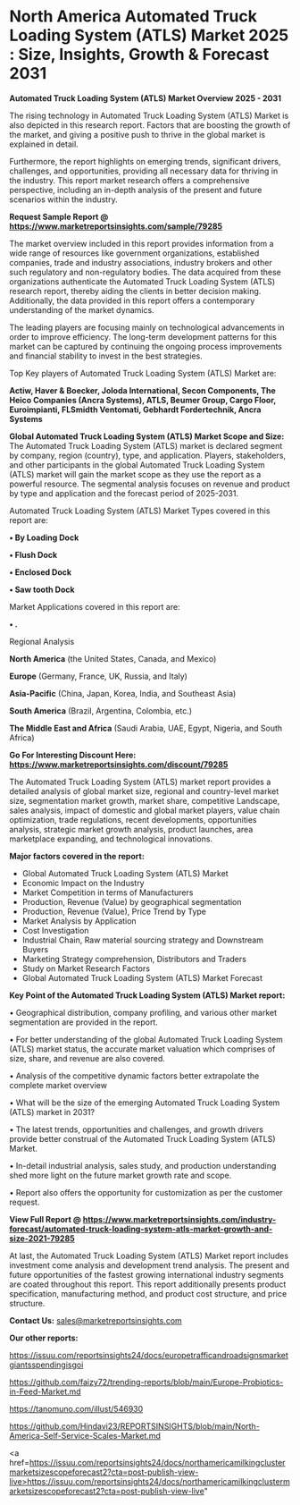 # North America Automated Truck Loading System (ATLS) Market 2025 : Size, Insights, Growth & Forecast 2031

<Strong> Automated Truck Loading System (ATLS) Market Overview 2025 - 2031</strong>

The rising technology in Automated Truck Loading System (ATLS) Market is also depicted in this research report. Factors that are boosting the growth of the market, and giving a positive push to thrive in the global market is explained in detail.

Furthermore, the report highlights on emerging trends, significant drivers, challenges, and opportunities, providing all necessary data for thriving in the industry. This report market research offers a comprehensive perspective, including an in-depth analysis of the present and future scenarios within the industry.

<strong>Request Sample Report @ <a href=https://www.marketreportsinsights.com/sample/79285>https://www.marketreportsinsights.com/sample/79285</a></strong>

The market overview included in this report provides information from a wide range of resources like government organizations, established companies, trade and industry associations, industry brokers and other such regulatory and non-regulatory bodies. The data acquired from these organizations authenticate the Automated Truck Loading System (ATLS) research report, thereby aiding the clients in better decision making. Additionally, the data provided in this report offers a contemporary understanding of the market dynamics.

The leading players are focusing mainly on technological advancements in order to improve efficiency. The long-term development patterns for this market can be captured by continuing the ongoing process improvements and financial stability to invest in the best strategies.

Top Key players of Automated Truck Loading System (ATLS) Market are:

<strong>Actiw, Haver & Boecker, Joloda International, Secon Components, The Heico Companies (Ancra Systems), ATLS, Beumer Group, Cargo Floor, Euroimpianti, FLSmidth Ventomati, Gebhardt Fordertechnik, Ancra Systems</strong>

<strong><b>Global Automated Truck Loading System (ATLS) Market Scope and Size:</b></strong>
The Automated Truck Loading System (ATLS) market is declared segment by company, region (country), type, and application. Players, stakeholders, and other participants in the global Automated Truck Loading System (ATLS) market will gain the market scope as they use the report as a powerful resource. The segmental analysis focuses on revenue and product by type and application and the forecast period of 2025-2031.

Automated Truck Loading System (ATLS) Market Types covered in this report are:

<strong>• By Loading Dock

• Flush Dock

• Enclosed Dock

• Saw tooth Dock</strong>

Market Applications covered in this report are:

<strong>• .</strong> 

Regional Analysis

<strong>North America</strong> (the United States, Canada, and Mexico)

<strong>Europe</strong> (Germany, France, UK, Russia, and Italy)

<strong>Asia-Pacific</strong> (China, Japan, Korea, India, and Southeast Asia)

<strong>South America</strong> (Brazil, Argentina, Colombia, etc.)

<strong>The Middle East and Africa</strong> (Saudi Arabia, UAE, Egypt, Nigeria, and South Africa)

<strong>Go For Interesting Discount Here: <a href=https://www.marketreportsinsights.com/discount/79285>https://www.marketreportsinsights.com/discount/79285</a></strong>

The Automated Truck Loading System (ATLS) market report provides a detailed analysis of global market size, regional and country-level market size, segmentation market growth, market share, competitive Landscape, sales analysis, impact of domestic and global market players, value chain optimization, trade regulations, recent developments, opportunities analysis, strategic market growth analysis, product launches, area marketplace expanding, and technological innovations.

<strong><b>Major factors covered in the report:</b></strong>
<ul>
  <li>Global Automated Truck Loading System (ATLS) Market </li>
  <li>Economic Impact on the Industry</li>
  <li>Market Competition in terms of Manufacturers</li>
  <li>Production, Revenue (Value) by geographical segmentation</li>
  <li>Production, Revenue (Value), Price Trend by Type</li>
  <li>Market Analysis by Application</li>
  <li>Cost Investigation</li>
  <li>Industrial Chain, Raw material sourcing strategy and Downstream Buyers</li>
  <li>Marketing Strategy comprehension, Distributors and Traders</li>
  <li>Study on Market Research Factors</li>
  <li>Global Automated Truck Loading System (ATLS) Market Forecast</li>
</ul>

<strong><b>Key Point of the Automated Truck Loading System (ATLS) Market report:</b></strong>

• Geographical distribution, company profiling, and various other market segmentation are provided in the report.

• For better understanding of the global Automated Truck Loading System (ATLS) market status, the accurate market valuation which comprises of size, share, and revenue are also covered.

• Analysis of the competitive dynamic factors better extrapolate the complete market overview

• What will be the size of the emerging Automated Truck Loading System (ATLS) market in 2031?

• The latest trends, opportunities and challenges, and growth drivers provide better construal of the Automated Truck Loading System (ATLS) Market.

• In-detail industrial analysis, sales study, and production understanding shed more light on the future market growth rate and scope.

• Report also offers the opportunity for customization as per the customer request.

<strong><b>View Full Report @ <a href=https://www.marketreportsinsights.com/industry-forecast/automated-truck-loading-system-atls-market-growth-and-size-2021-79285>https://www.marketreportsinsights.com/industry-forecast/automated-truck-loading-system-atls-market-growth-and-size-2021-79285</a></b></strong>


At last, the Automated Truck Loading System (ATLS) Market report includes investment come analysis and development trend analysis. The present and future opportunities of the fastest growing international industry segments are coated throughout this report. This report additionally presents product specification, manufacturing method, and product cost structure, and price structure.

<strong>Contact Us:</strong>
sales@marketreportsinsights.com

<strong>Our other reports:</strong>

<a href=https://issuu.com/reportsinsights24/docs/europetrafficandroadsignsmarketgiantsspendingisgoi>https://issuu.com/reportsinsights24/docs/europetrafficandroadsignsmarketgiantsspendingisgoi</a>

<a href=https://github.com/faizy72/trending-reports/blob/main/Europe-Probiotics-in-Feed-Market.md>https://github.com/faizy72/trending-reports/blob/main/Europe-Probiotics-in-Feed-Market.md</a>

<a href=https://tanomuno.com/illust/546930>https://tanomuno.com/illust/546930</a>

<a href=https://github.com/Hindavi23/REPORTSINSIGHTS/blob/main/North-America-Self-Service-Scales-Market.md>https://github.com/Hindavi23/REPORTSINSIGHTS/blob/main/North-America-Self-Service-Scales-Market.md</a>

<a href=https://issuu.com/reportsinsights24/docs/northamericamilkingclustermarketsizescopeforecast2?cta=post-publish-view-live>https://issuu.com/reportsinsights24/docs/northamericamilkingclustermarketsizescopeforecast2?cta=post-publish-view-live</a>"
